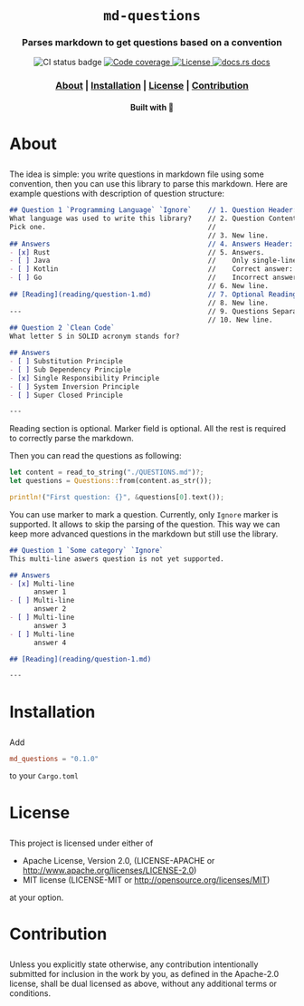 <div align="center">

  <h1><code>md-questions</code></h1>

  <h3>
    <strong>Parses markdown to get questions based on a convention</strong>
  </h3>

  <p>
    <img src="https://github.com/devzbysiu/md-questions/workflows/Main/badge.svg" alt="CI status
    badge" />
    <a href="https://codecov.io/gh/devzbysiu/md-questions">
      <img src="https://img.shields.io/codecov/c/github/devzbysiu/md-questions?style=for-the-badge&token=bfdc4b9d55534910ae48fba0b8e984d0" alt="Code coverage"/>
    </a>
    <a href="https://crates.io/crates/md-questions">
      <img src="https://img.shields.io/crates/l/md-questions?style=for-the-badge" alt="License"/>
    </a>
    <a href="https://docs.rs/md-questions">
      <img src="https://img.shields.io/badge/docs-latest-blue.svg?style=for-the-badge" alt="docs.rs docs" />
    </a>
  </p>

  <h3>
    <a href="#about">About</a>
    <span> | </span>
    <a href="#installation">Installation</a>
    <span> | </span>
    <a href="#license">License</a>
    <span> | </span>
    <a href="#contribution">Contribution</a>
  </h3>

  <sub><h4>Built with 🦀</h4></sub>
</div>

# <p id="about">About</p>

The idea is simple: you write questions in markdown file using some convention, then you can use this library to
parse this markdown. Here are example questions with description of question structure:

```markdown
## Question 1 `Programming Language` `Ignore`    // 1. Question Header: ## Question <number> `<category>` `<marker>`
What language was used to write this library?    // 2. Question Content. Can be multi-line.
Pick one.                                        //
                                                 // 3. New line.
## Answers                                       // 4. Answers Header: ## Answers
- [x] Rust                                       // 5. Answers.
- [ ] Java                                       //    Only single-line answers.
- [ ] Kotlin                                     //    Correct answer: - [x] <text>
- [ ] Go                                         //    Incorrect answer: - [ ] <text>
                                                 // 6. New line.
## [Reading](reading/question-1.md)              // 7. Optional Reading Header: ## [Reading](<url>)
                                                 // 8. New line.
---                                              // 9. Questions Separator.
                                                 // 10. New line.
## Question 2 `Clean Code`
What letter S in SOLID acronym stands for?

## Answers
- [ ] Substitution Principle
- [ ] Sub Dependency Principle
- [x] Single Responsibility Principle
- [ ] System Inversion Principle
- [ ] Super Closed Principle

---

```

Reading section is optional. Marker field is optional.
All the rest is required to correctly parse the markdown.

Then you can read the questions as following:
```rust
let content = read_to_string("./QUESTIONS.md")?;
let questions = Questions::from(content.as_str());

println!("First question: {}", &questions[0].text());
```

You can use marker to mark a question. Currently, only `Ignore` marker is supported.
It allows to skip the parsing of the question.
This way we can keep more advanced questions in the markdown but still use the library.

```markdown
## Question 1 `Some category` `Ignore`
This multi-line aswers question is not yet supported.

## Answers
- [x] Multi-line
      answer 1
- [ ] Multi-line
      answer 2
- [ ] Multi-line
      answer 3
- [ ] Multi-line
      answer 4

## [Reading](reading/question-1.md)

---

```

# <p id="installation">Installation</p>

Add
```toml
md_questions = "0.1.0"
```
to your `Cargo.toml`

# <p id="license">License</p>

This project is licensed under either of

- Apache License, Version 2.0, (LICENSE-APACHE or http://www.apache.org/licenses/LICENSE-2.0)
- MIT license (LICENSE-MIT or http://opensource.org/licenses/MIT)

at your option.

# <p id="contribution">Contribution</p>


Unless you explicitly state otherwise, any contribution intentionally submitted for inclusion in the work by you, as defined in the Apache-2.0 license, shall be dual licensed as above, without any additional terms or conditions.
